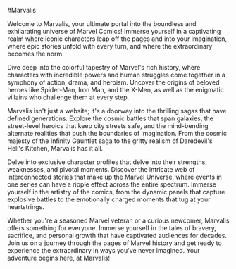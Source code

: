 #Marvalis

Welcome to Marvalis, your ultimate portal into the boundless and exhilarating universe of Marvel Comics! Immerse yourself in a captivating realm where iconic characters leap off the pages and into your imagination, where epic stories unfold with every turn, and where the extraordinary becomes the norm.

Dive deep into the colorful tapestry of Marvel's rich history, where characters with incredible powers and human struggles come together in a symphony of action, drama, and heroism. Uncover the origins of beloved heroes like Spider-Man, Iron Man, and the X-Men, as well as the enigmatic villains who challenge them at every step.

Marvalis isn't just a website; it's a doorway into the thrilling sagas that have defined generations. Explore the cosmic battles that span galaxies, the street-level heroics that keep city streets safe, and the mind-bending alternate realities that push the boundaries of imagination. From the cosmic majesty of the Infinity Gauntlet saga to the gritty realism of Daredevil's Hell's Kitchen, Marvalis has it all.

Delve into exclusive character profiles that delve into their strengths, weaknesses, and pivotal moments. Discover the intricate web of interconnected stories that make up the Marvel Universe, where events in one series can have a ripple effect across the entire spectrum. Immerse yourself in the artistry of the comics, from the dynamic panels that capture explosive battles to the emotionally charged moments that tug at your heartstrings.

Whether you're a seasoned Marvel veteran or a curious newcomer, Marvalis offers something for everyone. Immerse yourself in the tales of bravery, sacrifice, and personal growth that have captivated audiences for decades. Join us on a journey through the pages of Marvel history and get ready to experience the extraordinary in ways you've never imagined. Your adventure begins here, at Marvalis!
